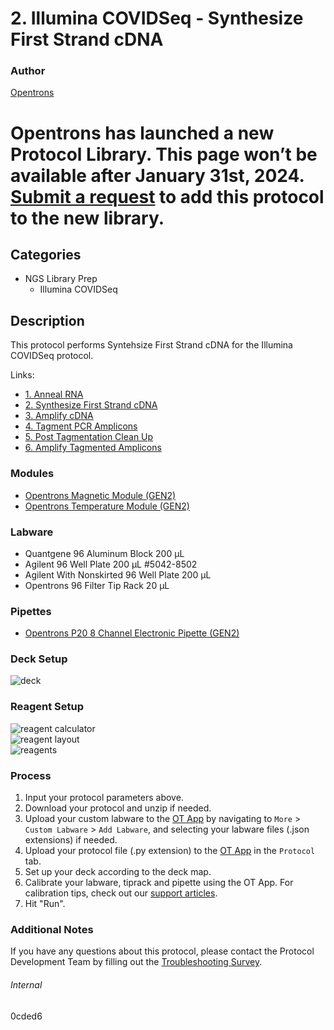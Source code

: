 # 2. Illumina COVIDSeq - Synthesize First Strand cDNA


### Author
[Opentrons](https://opentrons.com/)



# Opentrons has launched a new Protocol Library. This page won’t be available after January 31st, 2024. [Submit a request](https://docs.google.com/forms/d/e/1FAIpQLSdYYp9QCKow4nn0KlCVsMS3HX0eJ0N9O7-erajKvcpT0lWbSg/viewform) to add this protocol to the new library.

## Categories
* NGS Library Prep
	* Illumina COVIDSeq


## Description
This protocol performs Syntehsize First Strand cDNA for the Illumina COVIDSeq protocol.

Links:  
* [1. Anneal RNA](./0cded6)
* [2. Synthesize First Strand cDNA](./0cded6-synthesize)
* [3. Amplify cDNA](./0cded6-amplify)
* [4. Tagment PCR Amplicons](./0cded6-tagment)
* [5. Post Tagmentation Clean Up](./0cded6-cleanup)
* [6. Amplify Tagmented Amplicons](./0cded6-amplify2)


### Modules
* [Opentrons Magnetic Module (GEN2)](https://shop.opentrons.com/magnetic-module-gen2/)
* [Opentrons Temperature Module (GEN2)](https://shop.opentrons.com/temperature-module-gen2/)


### Labware
* Quantgene 96 Aluminum Block 200 µL
* Agilent 96 Well Plate 200 µL #5042-8502
* Agilent With Nonskirted 96 Well Plate 200 µL
* Opentrons 96 Filter Tip Rack 20 µL


### Pipettes
* [Opentrons P20 8 Channel Electronic Pipette (GEN2)](https://shop.opentrons.com/8-channel-electronic-pipette/)


### Deck Setup
![deck](https://opentrons-protocol-library-website.s3.amazonaws.com/custom-README-images/0cded6/deck.png)


### Reagent Setup
![reagent calculator](https://opentrons-protocol-library-website.s3.amazonaws.com/custom-README-images/0cded6/reagent+composition+calculator.png)  
![reagent layout](https://opentrons-protocol-library-website.s3.amazonaws.com/custom-README-images/0cded6/reagent+layouts.png)  
![reagents](https://opentrons-protocol-library-website.s3.amazonaws.com/custom-README-images/0cded6/reagents.png)


### Process
1. Input your protocol parameters above.
2. Download your protocol and unzip if needed.
3. Upload your custom labware to the [OT App](https://opentrons.com/ot-app) by navigating to `More` > `Custom Labware` > `Add Labware`, and selecting your labware files (.json extensions) if needed.
4. Upload your protocol file (.py extension) to the [OT App](https://opentrons.com/ot-app) in the `Protocol` tab.
5. Set up your deck according to the deck map.
6. Calibrate your labware, tiprack and pipette using the OT App. For calibration tips, check out our [support articles](https://support.opentrons.com/en/collections/1559720-guide-for-getting-started-with-the-ot-2).
7. Hit "Run".


### Additional Notes
If you have any questions about this protocol, please contact the Protocol Development Team by filling out the [Troubleshooting Survey](https://protocol-troubleshooting.paperform.co/).


###### Internal
0cded6
